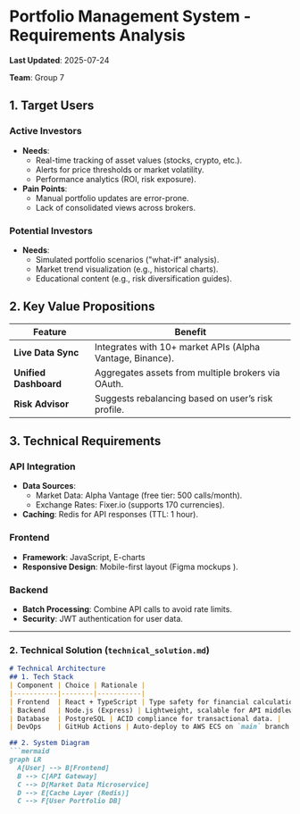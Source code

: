 # Portfolio Management System - Requirements Analysis  

**Last Updated**: 2025-07-24

**Team**: Group 7  

## 1. Target Users  

### Active Investors  

- **Needs**:  
  - Real-time tracking of asset values (stocks, crypto, etc.).  
  - Alerts for price thresholds or market volatility.  
  - Performance analytics (ROI, risk exposure).  
- **Pain Points**:  
  - Manual portfolio updates are error-prone.  
  - Lack of consolidated views across brokers.  

### Potential Investors  

- **Needs**:  
  - Simulated portfolio scenarios ("what-if" analysis).  
  - Market trend visualization (e.g., historical charts).  
  - Educational content (e.g., risk diversification guides).  

## 2. Key Value Propositions

| Feature | Benefit |  
|---------|---------|  
| **Live Data Sync** | Integrates with 10+ market APIs (Alpha Vantage, Binance). |  
| **Unified Dashboard** | Aggregates assets from multiple brokers via OAuth. |  
| **Risk Advisor** | Suggests rebalancing based on user’s risk profile. |  

## 3. Technical Requirements

### API Integration

- **Data Sources**:  
  - Market Data: Alpha Vantage (free tier: 500 calls/month).  
  - Exchange Rates: Fixer.io (supports 170 currencies).  
- **Caching**: Redis for API responses (TTL: 1 hour).  

### Frontend

- **Framework**: JavaScript, E-charts  
- **Responsive Design**: Mobile-first layout (Figma mockups ).  

### Backend 

- **Batch Processing**: Combine API calls to avoid rate limits.  
- **Security**: JWT authentication for user data.  

---

### **2. Technical Solution (`technical_solution.md`)**

```markdown
# Technical Architecture  
## 1. Tech Stack  
| Component | Choice | Rationale |  
|-----------|--------|-----------|  
| Frontend  | React + TypeScript | Type safety for financial calculations. |  
| Backend   | Node.js (Express) | Lightweight, scalable for API middleware. |  
| Database  | PostgreSQL | ACID compliance for transactional data. |  
| DevOps    | GitHub Actions | Auto-deploy to AWS ECS on `main` branch push. |  

## 2. System Diagram  
```mermaid
graph LR  
  A[User] --> B[Frontend]  
  B --> C[API Gateway]  
  C --> D[Market Data Microservice]  
  D --> E[Cache Layer (Redis)]  
  C --> F[User Portfolio DB]  